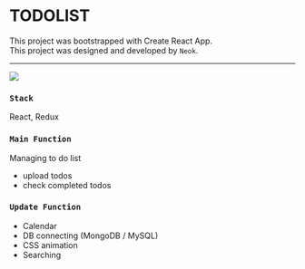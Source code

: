 # TODOLIST

This project was bootstrapped with Create React App. <br>
This project was designed and developed by `Neok`. <br>

<hr>

<img src="https://user-images.githubusercontent.com/35194760/63636878-630f4680-c6b0-11e9-8dde-e53c960fc268.png" />

### `Stack`

React, Redux


### `Main Function`

Managing to do list

- upload todos
- check completed todos


### `Update Function`

- Calendar
- DB connecting (MongoDB / MySQL)
- CSS animation
- Searching
